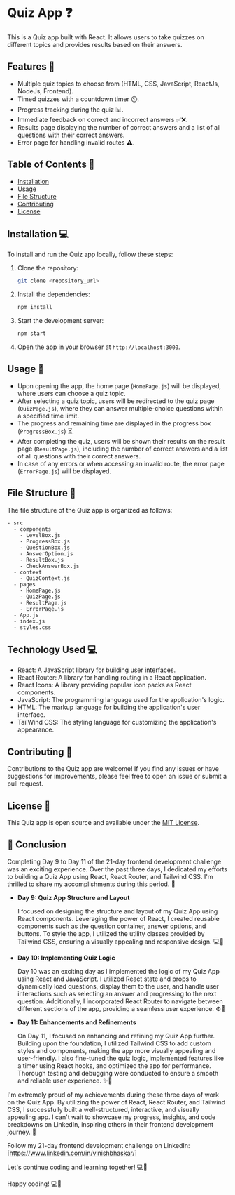 # Quiz App :question:

This is a Quiz app built with React. It allows users to take quizzes on different topics and provides results based on their answers.

## Features :rocket:

- Multiple quiz topics to choose from (HTML, CSS, JavaScript, ReactJs, NodeJs, Frontend).
- Timed quizzes with a countdown timer ⏲️.
- Progress tracking during the quiz 📊.
- Immediate feedback on correct and incorrect answers ✅❌.
- Results page displaying the number of correct answers and a list of all questions with their correct answers.
- Error page for handling invalid routes ⚠️.

## Table of Contents 📑

- [Installation](#installation)
- [Usage](#usage)
- [File Structure](#file-structure)
- [Contributing](#contributing)
- [License](#license)

## Installation 💻

To install and run the Quiz app locally, follow these steps:

1. Clone the repository:

   ```bash
   git clone <repository_url>
   ```

2. Install the dependencies:

   ```bash
   npm install
   ```

3. Start the development server:

   ```bash
   npm start
   ```

4. Open the app in your browser at `http://localhost:3000`.

## Usage 📝

- Upon opening the app, the home page (`HomePage.js`) will be displayed, where users can choose a quiz topic.
- After selecting a quiz topic, users will be redirected to the quiz page (`QuizPage.js`), where they can answer multiple-choice questions within a specified time limit.
- The progress and remaining time are displayed in the progress box (`ProgressBox.js`) ⏳.
- After completing the quiz, users will be shown their results on the result page (`ResultPage.js`), including the number of correct answers and a list of all questions with their correct answers.
- In case of any errors or when accessing an invalid route, the error page (`ErrorPage.js`) will be displayed.

## File Structure 📁

The file structure of the Quiz app is organized as follows:

```
- src
  - components
    - LevelBox.js
    - ProgressBox.js
    - QuestionBox.js
    - AnswerOption.js
    - ResultBox.js
    - CheckAnswerBox.js
  - context
    - QuizContext.js
  - pages
    - HomePage.js
    - QuizPage.js
    - ResultPage.js
    - ErrorPage.js
  - App.js
  - index.js
  - styles.css
```

## Technology Used 💻

- React: A JavaScript library for building user interfaces.
- React Router: A library for handling routing in a React application.
- React Icons: A library providing popular icon packs as React components.
- JavaScript: The programming language used for the application's logic.
- HTML: The markup language for building the application's user interface.
- TailWind CSS: The styling language for customizing the application's appearance.

## Contributing 🤝

Contributions to the Quiz app are welcome! If you find any issues or have suggestions for improvements, please feel free to open an issue or submit a pull request.

## License 📄

This Quiz app is open source and available under the [MIT License](LICENSE).


## 🎉 Conclusion

Completing Day 9 to Day 11 of the 21-day frontend development challenge was an exciting experience. Over the past three days, I dedicated my efforts to building a Quiz App using React, React Router, and Tailwind CSS. I'm thrilled to share my accomplishments during this period. 🎉

- **Day 9: Quiz App Structure and Layout**

  I focused on designing the structure and layout of my Quiz App using React components. Leveraging the power of React, I created reusable components such as the question container, answer options, and buttons. To style the app, I utilized the utility classes provided by Tailwind CSS, ensuring a visually appealing and responsive design. 💻🎨

- **Day 10: Implementing Quiz Logic**

  Day 10 was an exciting day as I implemented the logic of my Quiz App using React and JavaScript. I utilized React state and props to dynamically load questions, display them to the user, and handle user interactions such as selecting an answer and progressing to the next question. Additionally, I incorporated React Router to navigate between different sections of the app, providing a seamless user experience. ⚙️🔢

- **Day 11: Enhancements and Refinements**

  On Day 11, I focused on enhancing and refining my Quiz App further. Building upon the foundation, I utilized Tailwind CSS to add custom styles and components, making the app more visually appealing and user-friendly. I also fine-tuned the quiz logic, implemented features like a timer using React hooks, and optimized the app for performance. Thorough testing and debugging were conducted to ensure a smooth and reliable user experience. ✨🔧

I'm extremely proud of my achievements during these three days of work on the Quiz App. By utilizing the power of React, React Router, and Tailwind CSS, I successfully built a well-structured, interactive, and visually appealing app. I can't wait to showcase my progress, insights, and code breakdowns on LinkedIn, inspiring others in their frontend development journey. 🚀

Follow my 21-day frontend development challenge on LinkedIn: [https://www.linkedin.com/in/vinishbhaskar/]

Let's continue coding and learning together! 💻🌟

Happy coding! 💻🚀
